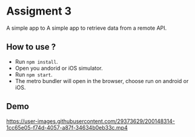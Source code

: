 # Assigment 3

A simple app to A simple app to retrieve data from a remote API.

## How to use ?

- Run `npm install`.
- Open you andorid or iOS simulator.
- Run `npm start`.
- The metro bundler will open in the browser, choose run on android or iOS.

## Demo

https://user-images.githubusercontent.com/29373629/200148314-1cc65e05-f74d-4057-a87f-34634b0eb33c.mp4
